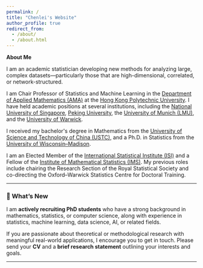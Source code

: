 ```yaml
---
permalink: /
title: "Chenlei's Website"
author_profile: true
redirect_from: 
  - /about/
  - /about.html
---
```


**About Me**

I am an academic statistician developing new methods for analyzing large, complex datasets—particularly those that are high-dimensional, correlated, or network-structured.

I am Chair Professor of Statistics and Machine Learning in the [Department of Applied Mathematics (AMA)](https://www.polyu.edu.hk/ama/) at the [Hong Kong Polytechnic University](https://www.polyu.edu.hk/). I have held academic positions at several institutions, including the [National University of Singapore](https://www.nus.edu.sg/), [Peking University](https://www.pku.edu.cn/), the [University of Munich (LMU)](https://www.en.uni-muenchen.de/), and the [University of Warwick](https://warwick.ac.uk/).


I received my bachelor's degree in Mathematics from the [University of Science and Technology of China (USTC)](https://math.ustc.edu.cn/), and a Ph.D. in Statistics from the [University of Wisconsin–Madison](https://stat.wisc.edu/).

I am an Elected Member of the [International Statistical Institute (ISI)](https://isi-web.org/) and a Fellow of the [Institute of Mathematical Statistics (IMS)](https://imstat.org/). My previous roles include chairing the Research Section of the Royal Statistical Society and co-directing the Oxford–Warwick Statistics Centre for Doctoral Training.

---

### 🚀 What’s New

I am **actively recruiting PhD students** who have a strong background in mathematics, statistics, or computer science, along with experience in statistics, machine learning, data science, AI, or related fields.

If you are passionate about theoretical or methodological research with meaningful real-world applications, I encourage you to get in touch. Please send your **CV** and a **brief research statement** outlining your interests and goals.

---
